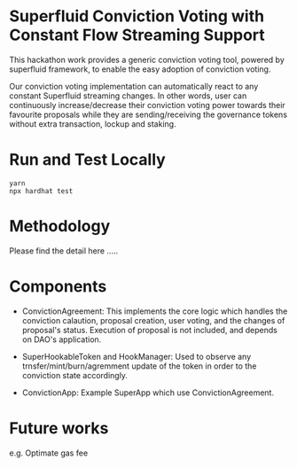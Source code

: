 # Superfluid Conviction Voting with Constant Flow Streaming Support

This hackathon work provides a generic conviction voting tool, powered by superfluid framework, to enable the easy adoption of conviction voting. 

Our conviction voting implementation can automatically react to any constant Superfluid streaming changes. In other words, user can continuously increase/decrease their conviction voting power towards their favourite proposals while they are sending/receiving the governance tokens without extra transaction, lockup and staking.

# Run and Test Locally
```
yarn
npx hardhat test
```

# Methodology
Please find the detail here .....

# Components
- ConvictionAgreement: This implements the core logic which handles the conviction calaution, proposal creation, user voting, and the changes of proposal's status. Execution of proposal is not included, and depends on DAO's application.


- SuperHookableToken and HookManager: Used to observe any trnsfer/mint/burn/agremment update of the token in order to the conviction state accordingly.

- ConvictionApp: Example SuperApp which use ConvictionAgreement.


# Future works
e.g. Optimate gas fee
